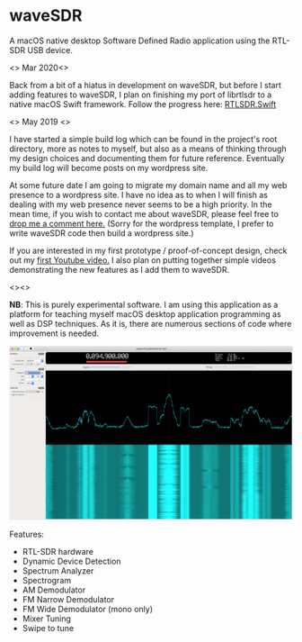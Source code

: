 # waveSDR

A macOS native desktop Software Defined Radio application using the RTL-SDR USB device.

<> Mar 2020<>

Back from a bit of a hiatus in development on waveSDR, but before I start adding features to waveSDR, I plan on finishing my port of librtlsdr to a native macOS Swift framework.  Follow the progress here: [RTLSDR.Swift](https://github.com/getoffmyhack/RTLSDR.Swift) 

<> May 2019 <>
 
I have started a simple build log which can be found in the project's root directory, more as notes to myself, but also as a means of thinking through my design choices and documenting them for future reference.  Eventually my build log will become posts on my wordpress site. 

At some future date I am going to migrate my domain name and all my web presence to a wordpress site.  I have no idea as to when I will finish as dealing with my web presence never seems to be a high priority.  In the mean time, if you wish to contact me about waveSDR, please feel free to [drop me a comment here.](https://getoffmyhack.wordpress.com/contact/) (Sorry for the wordpress template, I  prefer to write waveSDR code then build a wordpress site.)

If you are interested in my first prototype / proof-of-concept design, check out my [first Youtube video.](https://youtu.be/aE4_K-NDLcQ)  I also plan on putting together simple videos demonstrating the new features as I add them to waveSDR.

<><>

**NB**:  This is purely experimental software.  I am using this application as a platform for teaching myself macOS desktop application programming as well as DSP techniques.  As it is, there are numerous sections of code where improvement is needed.

![Screenshot](screenshot.png)

Features:

* RTL-SDR hardware
* Dynamic Device Detection
* Spectrum Analyzer
* Spectrogram
* AM Demodulator
* FM Narrow Demodulator
* FM Wide Demodulator (mono only)
* Mixer Tuning
* Swipe to tune
